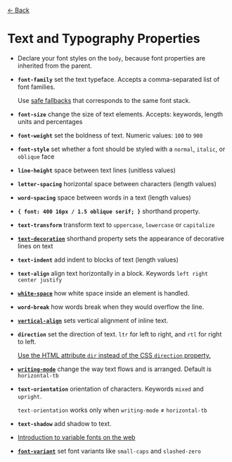 [&larr; Back](./README.md)

# Text and Typography Properties

- Declare your font styles on the `body`, because font properties are inherited from the parent.

- **`font-family`** set the text typeface. Accepts a comma-separated list of font families.

  Use [safe fallbacks](https://www.cssfontstack.com/) that corresponds to the same font stack.

- **`font-size`** change the size of text elements. Accepts: keywords, length units and percentages

- **`font-weight`** set the boldness of text. Numeric values: `100` to `900`

- **`font-style`** set whether a font should be styled with a `normal`, `italic`, or `oblique` face

- **`line-height`** space between text lines (unitless values)

- **`letter-spacing`** horizontal space between characters (length values)

- **`word-spacing`** space between words in a text (length values)

- **`{ font: 400 16px / 1.5 oblique serif; }`** shorthand property.

- **`text-transform`** transform text to `uppercase`, `lowercase` or `capitalize`

- [**`text-decoration`**](https://developer.mozilla.org/en-US/docs/Web/CSS/text-decoration) shorthand property sets the appearance of decorative lines on text

- **`text-indent`** add indent to blocks of text (length values)

- **`text-align`** align text horizontally in a block. Keywords `left right center justify`

- [**`white-space`**](https://developer.mozilla.org/en-US/docs/Web/CSS/white-space) how white space inside an element is handled.

- **`word-break`** how words break when they would overflow the line.

- [**`vertical-align`**](https://developer.mozilla.org/en-US/docs/Web/CSS/vertical-align) sets vertical alignment of inline text.

- **`direction`** set the direction of text. `ltr` for left to right, and `rtl` for right to left.

  [Use the HTML attribute `dir` instead of the CSS `direction` property.](https://stackoverflow.com/questions/5375799/direction-ltr-rtl-whats-the-difference-between-the-css-direction-and-html-di/5375907#5375907)

- [**`writing-mode`**](https://developer.mozilla.org/en-US/docs/Web/CSS/writing-mode) change the way text flows and is arranged. Default is `horizontal-tb`

- **`text-orientation`** orientation of characters. Keywords `mixed` and `upright`.

  `text-orientation` works only when `writing-mode` ≠ `horizontal-tb`

- **`text-shadow`** add shadow to text.

- [Introduction to variable fonts on the web](https://web.dev/variable-fonts/)

- [**`font-variant`**](https://developer.mozilla.org/en-US/docs/Web/CSS/font-variant) set font variants like `small-caps` and `slashed-zero`

<br>

<!--

## Web Fonts

Web Fonts - a lot of different fonts found on the web.

Free font services: [Google Fonts](https://fonts.google.com/) and [Adobe Fonts](https://fonts.adobe.com/) - they host fonts which we can link to from our HTML.

Paid font distributor: [fonts.com](https://www.fonts.com/) - download the font and include it in our website directory and then link to it using `@font-face` ruleset.

<br>

### Web Fonts using `<link>`

1. Select the font in Google Fonts
2. Choose the styles available for your font
3. Copy the automatically generated `<link>` element
4. Paste it in the `<head>` tag (before our CSS `<link>`).
5. Use the font

<br>

### Web Fonts using `@font-face`

Fonts can be downloaded just like any other file on the web.

They come in a few different file formats, such as:

- OTF (OpenType Font)
- TTF (TrueType Font)
- WOFF (Web Open Font Format)
- WOFF2 (Web Open Font Format 2)

The different formats are a progression of standards for how fonts will work with different browsers, with WOFF2 being the most progressive. It’s a good idea to include TTF, WOFF, and WOFF2 formats with your `@font-face` rule to ensure compatibility on all browsers.

How to use `@font-face`:

1. On the same page from Google Fonts, click Download to download the font files to our computer. The file will be downloaded as a single format `TTF`. We can use a tool [google-webfonts-helper](https://gwfh.mranftl.com/fonts) to generate additional file types for `WOFF` and `WOFF2`.
2. Add the downloaded files to our website's directory.
3. Use the font using `@font-face` at the top of our CSS file:

```
@font-face {
  font-family: 'Roboto Font';
  src:
    url("fonts/Roboto.woff2") format("woff2"),
    url("fonts/Roboto.woff") format("woff"),
    url("fonts/Roboto.ttf") format("truetype");
}
```

4. Within `@font-face`, with `font-family` we set a custom name for the downloaded font, surrounded by quotation marks.
5. The `src` property contains three values, each specifying the relative path to the font file and its format.
6. Note that the ordering for the different formats is important because our browser will start from the top of the list and search until it finds a font format that it supports.

Once the `@font-face` is defined, you can use the font in your stylesheet with the given custom name.

```css
h1 {
  font-family: "Roboto Font";
}
```

<br>

-->
